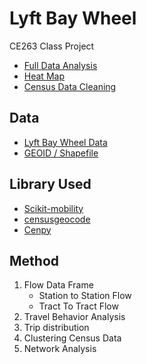# Lyft Bay Wheel
CE263 Class Project

- [Full Data Analysis](https://github.com/6shun/Lyft-BayWheel/blob/master/BayWheel.ipynb)
- [Heat Map](https://github.com/6shun/Lyft-BayWheel/blob/master/heatmap.ipynb)
- [Census Data Cleaning](https://github.com/6shun/Lyft-BayWheel/blob/master/census_data_cleaning.ipynb)

## Data
- [Lyft Bay Wheel Data](https://www.lyft.com/bikes/bay-wheels/system-data)
- [GEOID / Shapefile](https://www.census.gov/cgi-bin/geo/shapefiles/index.php?year=2021&layergroup=Census+Tracts)

## Library Used
- [Scikit-mobility](https://scikit-mobility.github.io/scikit-mobility/index.html)
- [censusgeocode](https://pypi.org/project/censusgeocode/)
- [Cenpy](http://cenpy-devs.github.io/cenpy/index.html)

## Method
1. Flow Data Frame
    - Station to Station Flow
    - Tract To Tract Flow
2. Travel Behavior Analysis
3. Trip distribution
4. Clustering Census Data
5. Network Analysis

